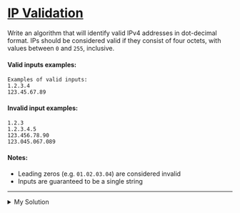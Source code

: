 # [IP Validation](https://www.codewars.com/kata/515decfd9dcfc23bb6000006)

Write an algorithm that will identify valid IPv4 addresses in dot-decimal format. IPs should be considered valid if they consist of four octets, with values between `0` and `255`, inclusive.

#### Valid inputs examples:

    Examples of valid inputs:
    1.2.3.4
    123.45.67.89

#### Invalid input examples:

    1.2.3
    1.2.3.4.5
    123.456.78.90
    123.045.067.089

#### Notes:

- Leading zeros (e.g. `01.02.03.04`) are considered invalid
- Inputs are guaranteed to be a single string

---

<details><summary>My Solution</summary>

```js
function isValidIP(str) {
  const arr = str.split('.')
  if (arr.length !== 4) return false

  for (let i = 0; i < 4; i++) {
    const num = Number(arr[i])
    if (isNaN(num) || num < 0 || num > 255 || num.toString().length !== arr[i].length) return false
  }

  return true
}
```

</details>
